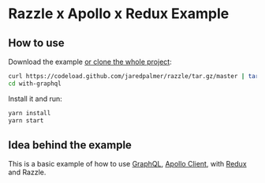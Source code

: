 # Razzle x Apollo x Redux Example

## How to use

Download the example [or clone the whole project](https://github.com/jaredpalmer/razzle.git):

```bash
curl https://codeload.github.com/jaredpalmer/razzle/tar.gz/master | tar -xz --strip=2 razzle-master/examples/with-apollo-redux
cd with-graphql
```

Install it and run:

```bash
yarn install
yarn start
```

## Idea behind the example

This is a basic example of how to use [GraphQL](https://graphql.org/learn/), [Apollo Client](https://www.apollographql.com/docs/react/), with [Redux](https://github.com/reactjs/redux) and Razzle.
